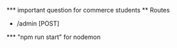 **\* important question for commerce students
** Routes

-   /admin [POST]

\*\*\* "npm run start" for nodemon
